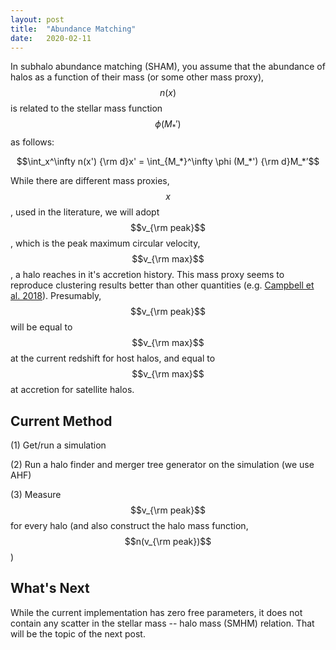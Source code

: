 ```yaml
---
layout: post
title:  "Abundance Matching"
date:   2020-02-11
---
```



In subhalo abundance matching (SHAM), you assume that the abundance of halos as a function of their mass (or some other mass proxy), $$n(x)$$ is related to the stellar mass function $$ \phi (M_*')$$ as follows:

$$\int_x^\infty n(x') {\rm d}x' = \int_{M_*}^\infty \phi (M_*') {\rm d}M_*’$$

While there are different mass proxies, $$x$$, used in the literature, we will adopt $$v_{\rm peak}$$, which is the peak maximum circular velocity, $$v_{\rm max}$$,  a halo reaches in it's accretion history. This mass proxy seems to reproduce clustering results better than other quantities (e.g. <a href="https://ui.adsabs.harvard.edu/abs/2018MNRAS.477..359C/abstract">Campbell et al. 2018</a>). Presumably, $$v_{\rm peak}$$ will be equal to $$v_{\rm max}$$ at the current redshift for host halos, and equal to $$v_{\rm max}$$ at accretion for satellite halos.

## Current Method

(1) Get/run a simulation

(2) Run a halo finder and merger tree generator on the simulation (we use AHF)

(3) Measure $$v_{\rm peak}$$ for every halo (and also construct the halo mass function, $$n(v_{\rm peak})$$)




## What's Next

While the current implementation has zero free parameters, it does not contain any scatter in the stellar mass -- halo mass (SMHM) relation. That will be the topic of the next post.
